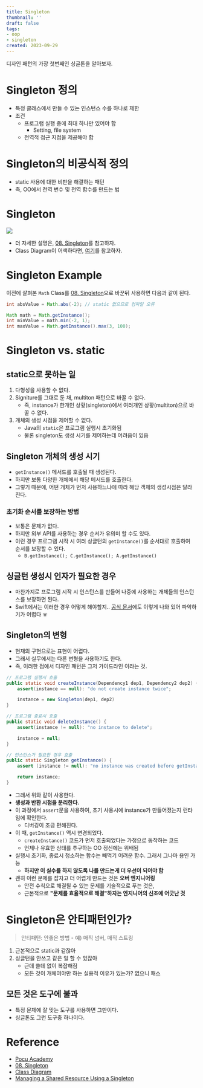 ```yaml
---
title: Singleton
thumbnail: ''
draft: false
tags:
- oop
- singleton
created: 2023-09-29
---
```


디자인 패턴의 가장 첫번째인 싱글톤을 알아보자.

# Singleton 정의

* 특정 클래스에서 만들 수 있는 인스턴스 수를 하나로 제한
* 조건
  * 프로그램 실행 중에 최대 하나만 있어야 함
    * Setting, file system
  * 전역적 접근 지점을 제공해야 함

# Singleton의 비공식적 정의

* static 사용에 대한 비판을 해결하는 패턴
* 즉, OO에서 전역 변수 및 전역 함수를 만드는 법

# Singleton

![](ObjectOrientedProgramming_08_Singleton_0.png)

* 더 자세한 설명은, [08. Singleton](Development/Design%20Patterns/08.%20Singleton.md)를 참고하자.
* Class Diagram이 어색하다면, [여기](https://velog.io/@wansook0316/Class-Diagram)를 참고하자.

# Singleton Example

이전에 살펴본 `Math` Class를  [08. Singleton](Development/Design%20Patterns/08.%20Singleton.md)으로 바꾼뒤 사용하면 다음과 같이 된다.

````java
int absValue = Math.abs(-2); // static 없으므로 컴파일 오류

Math math = Math.getInstance();
int minValue = math.min(-2, 1);
int maxValue = Math.getInstance().max(3, 100);
````

# Singleton vs. static

## static으로 못하는 일

1. 다형성을 사용할 수 없다.
1. Signiture를 그대로 둔 채, multiton 패턴으로 바꿀 수 없다.
   * 즉, instance가 한개인 상황(singleton)에서 여러개인 상황(multiton)으로 바꿀 수 없다.
1. 개체의 생성 시점을 제어할 수 없다.
   * Java의 `static`은 프로그램 실행시 초기화됨
   * 물론 singleton도 생성 시기를 제어하는데 어려움이 있음

## Singleton 개체의 생성 시기

* `getInstance()` 메서드를 호출될 때 생성된다.
* 하지만 보통 다양한 개체에서 해당 메서드를 호출한다.
* 그렇기 때문에, 어떤 개체가 먼저 사용하느냐에 따라 해당 객체의 생성시점은 달라진다.

### 초기화 순서를 보장하는 방법

* 보통은 문제가 없다.
* 하지만 외부 API를 사용하는 경우 순서가 유의미 할 수도 있다.
* 이런 경우 프로그램 시작 시 여러 싱글턴의 `getInstance()`를 순서대로 호출하여 순서를 보장할 수 있다.
  * `B.getInstance(); C.getInstance(); A.getInstance()`

## 싱글턴 생성시 인자가 필요한 경우

* 마찬가지로 프로그램 시작 시 인스턴스를 만들어 나중에 사용하는 개체들의 인스턴스를 보장하면 된다.
* Swift에서는 이러한 경우 어떻게 해야할지.. [공식 문서](https://developer.apple.com/documentation/swift/managing-a-shared-resource-using-a-singleton)에도 이렇게 나와 있어 파악하기가 어렵다 ㅠ

## Singleton의 변형

* 현재의 구현으로는 표현이 어렵다.
* 그래서 실무에서는 다른 변형을 사용하기도 한다.
* 즉, 이러한 점에서 디자인 패턴은 그저 가이드라인 이라는 것.

````Java
// 프로그램 실행시 호출
public static void createInstance(Dependency1 dep1, Dependency2 dep2) {
    assert(instance == null): "do not create instance twice";

    instance = new Singleton(dep1, dep2)
}

// 프로그램 종료시 호출
public static void deleteInstance() {
    assert(instance != null): "no instance to delete";

    instance = null;
}

// 인스턴스가 필요한 경우 호출
public static Singleton getInstance() {
    assert (instance != null): "no instance was created before getInstance()";

    return instance;
}
````

* 그래서 위와 같이 사용한다.
* **생성과 반환 시점을 분리한다.**
* 이 과정에서 `assert`문을 사용하여, 초기 사용시에 instance가 만들어졌는지 런타임에 확인한다.
  * 디버깅이 조금 편해진다.
* 이 때, `getInstance()` 역시 변경되었다.
  * `createInstance()` 코드가 먼저 호출되었다는 가정으로 동작하는 코드
  * 언제나 유효한 상태를 추구하는 OO 정신에는 위배됨
* 실행시 초기화, 종료시 청소하는 함수는 빼먹기 어려운 함수. 그래서 그나마 용인 가능
  * **하지만 이 실수를 하지 않도록 나를 만드는게 더 우선이 되어야 함**
* 괜히 이런 문제를 잡자고 더 어렵게 만드는 것은 **오버 엔지니어링**
  * 안전 수칙으로 해결될 수 있는 문제를 기술적으로 푸는 것은, 
  * 근본적으로 **"문제를 효율적으로 해결"하자는 엔지니어의 신조에 어긋난 것**

# Singleton은 안티패턴인가?

 > 
 > 안티패턴: 안좋은 방법 - 예) 매직 넘버, 매직 스트링

1. 근본적으로 static과 같잖아
1. 싱글턴을 안쓰고 같은 일 할 수 있잖아
   * 근데 쓸데 없이 복잡해짐
   * 모든 것이 개체여야만 하는 실용적 이유가 있는가? 없으니 패스

## 모든 것은 도구에 불과

* 특정 문제에 잘 맞는 도구를 사용하면 그만이다.
* 싱글톤도 그런 도구중 하나이다.

# Reference

* [Pocu Academy](https://pocu.academy/ko)
* [08. Singleton](Development/Design%20Patterns/08.%20Singleton.md)
* [Class Diagram](https://velog.io/@wansook0316/Class-Diagram)
* [Managing a Shared Resource Using a Singleton](https://developer.apple.com/documentation/swift/managing-a-shared-resource-using-a-singleton)
